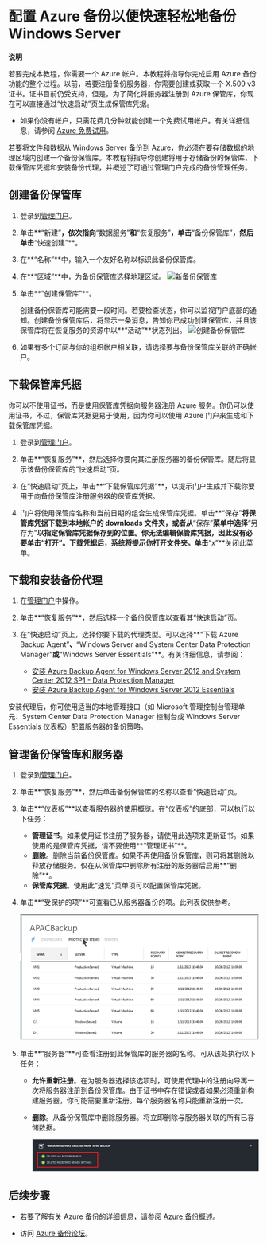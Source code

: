 <properties linkid="manage-services-recovery-configure-backup-vault" urlDisplayName="Configure a Backup Vault" pageTitle="Configure Azure Recovery Services to quickly and easily back-up Windows Server" metaKeywords="disaster recovery" description="Use this tutorial to learn how to use the Backup service in Microsoft's Azure cloud offering to back up Windows Server to the cloud." metaCanonical="" services="recovery-services" documentationCenter="" title="Configure Azure Backup to quickly and easily back-up Windows Server" authors="starra" solutions="" manager="cynthn" editor="tysonn" />

<tags 
wacn.date="04/11/2015"
ms.service="site-recovery" ms.workload="backup-recovery" ms.tgt_pltfrm="na" ms.devlang="na" ms.topic="article" ms.date="03/04/2015" ms.author="starra"></tags>

# <span id="configure-a-backup-vault-tutorial"></span></a>配置 Azure 备份以便快速轻松地备份 Windows Server

<div class="dev-callout"> 
<strong>说明</strong>
 
<p>若要完成本教程，你需要一个 Azure 帐户。本教程将指导你完成启用 Azure 备份功能的整个过程。以前，若要注册备份服务器，你需要创建或获取一个 X.509 v3 证书。证书目前仍受支持，但是，为了简化将服务器注册到 Azure 保管库，你现在可以直接通过&ldquo;快速启动&rdquo;页生成保管库凭据。 </p>
<ul> 
<li>如果你没有帐户，只需花费几分钟就能创建一个免费试用帐户。有关详细信息，请参阅 <a href="/zh-cn/pricing/free-trial/">Azure 免费试用</a>。</li> 
 

</ul>
 

</div>

若要将文件和数据从 Windows Server 备份到 Azure，你必须在要存储数据的地理区域内创建一个备份保管库。本教程将指导你创建将用于存储备份的保管库、下载保管库凭据和安装备份代理，并概述了可通过管理门户完成的备份管理任务。

## <span id="create"></span></a>创建备份保管库

1.  登录到[管理门户][管理门户]。

2.  单击**“新建”**，依次指向**“数据服务”**和**“恢复服务”**，单击**“备份保管库”**，然后单击**“快速创建”**。

3.  在**“名称”**中，输入一个友好名称以标识此备份保管库。

4.  在**“区域”**中，为备份保管库选择地理区域。
    ![新备份保管库][新备份保管库]

5.  单击**“创建保管库”**。

    创建备份保管库可能需要一段时间。若要检查状态，你可以监视门户底部的通知。创建备份保管库后，将显示一条消息，告知你已成功创建保管库，并且该保管库将在恢复服务的资源中以**“活动”**状态列出。
    ![创建备份保管库][创建备份保管库]

6.  如果有多个订阅与你的组织帐户相关联，请选择要与备份保管库关联的正确帐户。

## <span id="upload"></span></a>下载保管库凭据

你可以不使用证书，而是使用保管库凭据向服务器注册 Azure 服务。你仍可以使用证书，不过，保管库凭据更易于使用，因为你可以使用 Azure 门户来生成和下载保管库凭据。

1.  登录到[管理门户][管理门户]。

2.  单击**“恢复服务”**，然后选择你要向其注册服务器的备份保管库。随后将显示该备份保管库的“快速启动”页。

3.  在“快速启动”页上，单击**“下载保管库凭据”**，以提示门户生成并下载你要用于向备份保管库注册服务器的保管库凭据。

4.  门户将使用保管库名称和当前日期的组合生成保管库凭据。单击**“保存”**将保管库凭据下载到本地帐户的 downloads 文件夹，或者从**“保存”**菜单中选择**“另存为”**以指定保管库凭据保存到的位置。你无法编辑保管库凭据，因此没有必要单击“打开”。下载凭据后，系统将提示你打开文件夹。单击**“x”**关闭此菜单。

## <span id="download"></span></a>下载和安装备份代理

1.  在[管理门户][管理门户]中操作。

2.  单击**“恢复服务”**，然后选择一个备份保管库以查看其“快速启动”页。

3.  在“快速启动”页上，选择你要下载的代理类型。可以选择**“下载 Azure Backup Agent”**、**“Windows Server and System Center Data Protection Manager”**或**“Windows Server Essentials”**。有关详细信息，请参阅：

    -   [安装 Azure Backup Agent for Windows Server 2012 and System Center 2012 SP1 - Data Protection Manager][安装 Azure Backup Agent for Windows Server 2012 and System Center 2012 SP1 - Data Protection Manager]
    -   [安装 Azure Backup Agent for Windows Server 2012 Essentials][安装 Azure Backup Agent for Windows Server 2012 Essentials]

安装代理后，你可使用适当的本地管理接口（如 Microsoft 管理控制台管理单元、System Center Data Protection Manager 控制台或 Windows Server Essentials 仪表板）配置服务器的备份策略。

## <span id="manage"></span></a>管理备份保管库和服务器

1.  登录到[管理门户][管理门户]。

2.  单击**“恢复服务”**，然后单击备份保管库的名称以查看“快速启动”页。

3.  单击**“仪表板”**以查看服务器的使用概览。在“仪表板”的底部，可以执行以下任务：

    -   **管理证书**。如果使用证书注册了服务器，请使用此选项来更新证书。如果使用的是保管库凭据，请不要使用**“管理证书”**。
    -   **删除**。删除当前备份保管库。如果不再使用备份保管库，则可将其删除以释放存储服务。仅在从保管库中删除所有注册的服务器后启用**“删除”**。
    -   **保管库凭据**。使用此“速览”菜单项可以配置保管库凭据。

4.  单击**“受保护的项”**可查看已从服务器备份的项。此列表仅供参考。

    ![受保护的项][受保护的项]

5.  单击**“服务器”**可查看注册到此保管库的服务器的名称。可从该处执行以下任务：

    -   **允许重新注册**。在为服务器选择该选项时，可使用代理中的注册向导再一次将服务器注册到备份保管库。由于证书中存在错误或者如果必须重新构建服务器，你可能需要重新注册。每个服务器名称只能重新注册一次。
    -   **删除**。从备份保管库中删除服务器。将立即删除与服务器关联的所有已存储数据。

        ![删除的服务器][删除的服务器]

## <span id="next"></span></a>后续步骤

-   若要了解有关 Azure 备份的详细信息，请参阅 [Azure 备份概述][Azure 备份概述]。

-   访问 [Azure 备份论坛][Azure 备份论坛]。

  [Azure 免费试用]: /zh-cn/pricing/free-trial/
  [管理门户]: https://manage.windowsazure.cn
  [新备份保管库]: http://i.imgur.com/506c7ch.png
  [创建备份保管库]: http://i.imgur.com/grtLcKM.png
  [安装 Azure Backup Agent for Windows Server 2012 and System Center 2012 SP1 - Data Protection Manager]: http://technet.microsoft.com/zh-cn/library/hh831761.aspx#BKMK_installagent
  [安装 Azure Backup Agent for Windows Server 2012 Essentials]: http://technet.microsoft.com/zh-cn/library/jj884318.aspx
  [受保护的项]: ./media/backup-configure-vault/RS_protecteditems.png
  [删除的服务器]: ./media/backup-configure-vault/RS_deletedserver.png
  [Azure 备份概述]: http://go.microsoft.com/fwlink/p/?LinkId=222425
  [Azure 备份论坛]: http://go.microsoft.com/fwlink/p/?LinkId=290933
